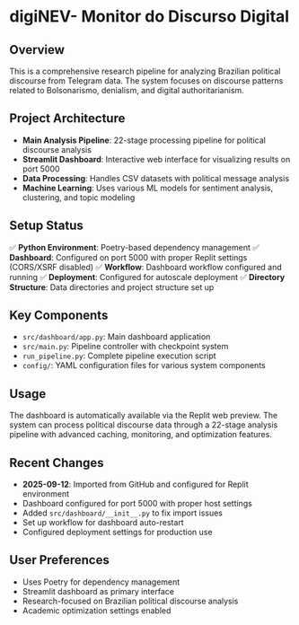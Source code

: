 # digiNEV- Monitor do Discurso Digital

## Overview
This is a comprehensive research pipeline for analyzing Brazilian political discourse from Telegram data. The system focuses on discourse patterns related to Bolsonarismo, denialism, and digital authoritarianism.

## Project Architecture
- **Main Analysis Pipeline**: 22-stage processing pipeline for political discourse analysis
- **Streamlit Dashboard**: Interactive web interface for visualizing results on port 5000
- **Data Processing**: Handles CSV datasets with political message analysis
- **Machine Learning**: Uses various ML models for sentiment analysis, clustering, and topic modeling

## Setup Status
✅ **Python Environment**: Poetry-based dependency management
✅ **Dashboard**: Configured on port 5000 with proper Replit settings (CORS/XSRF disabled)
✅ **Workflow**: Dashboard workflow configured and running
✅ **Deployment**: Configured for autoscale deployment
✅ **Directory Structure**: Data directories and project structure set up

## Key Components
- `src/dashboard/app.py`: Main dashboard application
- `src/main.py`: Pipeline controller with checkpoint system
- `run_pipeline.py`: Complete pipeline execution script
- `config/`: YAML configuration files for various system components

## Usage
The dashboard is automatically available via the Replit web preview. The system can process political discourse data through a 22-stage analysis pipeline with advanced caching, monitoring, and optimization features.

## Recent Changes
- **2025-09-12**: Imported from GitHub and configured for Replit environment
- Dashboard configured for port 5000 with proper host settings
- Added `src/dashboard/__init__.py` to fix import issues
- Set up workflow for dashboard auto-restart
- Configured deployment settings for production use

## User Preferences
- Uses Poetry for dependency management
- Streamlit dashboard as primary interface
- Research-focused on Brazilian political discourse analysis
- Academic optimization settings enabled